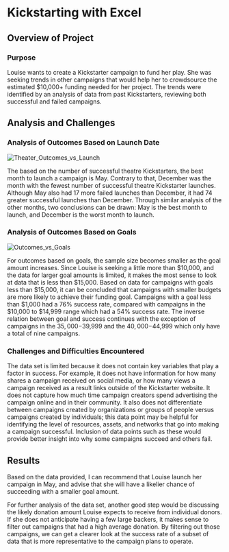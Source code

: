 # Kickstarting with Excel

## Overview of Project

### Purpose

Louise wants to create a Kickstarter campaign to fund her play. She was seeking trends in other campaigns that would help her to crowdsource the estimated $10,000+ funding needed for her project. The trends were identified by an analysis of data from past Kickstarters, reviewing both successful and failed campaigns.

## Analysis and Challenges

### Analysis of Outcomes Based on Launch Date

![Theater_Outcomes_vs_Launch](https://user-images.githubusercontent.com/24308495/134828307-d2dd49d2-c896-4e9f-adda-30d6eefef2ff.png)

The based on the number of successful theatre Kickstarters, the best month to launch a campaign is May. Contrary to that, December was the month with the fewest number of successful theatre Kickstarter launches. Although May also had 17 more failed launches than December, it had 74 greater successful launches than December. Through similar analysis of the other months, two conclusions can be drawn: May is the best month to launch, and December is the worst month to launch.

### Analysis of Outcomes Based on Goals

![Outcomes_vs_Goals](https://user-images.githubusercontent.com/24308495/134828316-147493b9-ae7a-428d-8407-e8c8e02a8457.png)

For outcomes based on goals, the sample size becomes smaller as the goal amount increases. Since Louise is seeking a little more than $10,000, and the data for larger goal amounts is limited, it makes the most sense to look at data that is less than $15,000. Based on data for campaigns with goals less than $15,000, it can be concluded that campaigns with smaller budgets are more likely to achieve their funding goal. Campaigns with a goal less than $1,000 had a 76% success rate, compared with campaigns in the $10,000 to $14,999 range which had a 54% success rate. The inverse relation between goal and success continues with the exception of campaigns in the $35,000-$39,999 and the $40,000-$44,999 which only have a total of nine campaigns.

### Challenges and Difficulties Encountered

The data set is limited because it does not contain key variables that play a factor in success. For example, it does not have information for how many shares a campaign received on social media, or how many views a campaign received as a result links outside of the Kickstarter website. It does not capture how much time campaign creators spend advertising the campaign online and in their community. It also does not differentiate between campaigns created by organizations or groups of people versus campaigns created by individuals; this data point may be helpful for identifying the level of resources, assets, and networks that go into making a campaign successful. Inclusion of data points such as these would provide better insight into why some campaigns succeed and others fail.

## Results

Based on the data provided, I can recommend that Louise launch her campaign in May, and advise that she will have a likelier chance of succeeding with a smaller goal amount.

For further analysis of the data set, another good step would be discussing the likely donation amount Louise expects to receive from individual donors. If she does not anticipate having a few large backers, it makes sense to filter out campaigns that had a high average donation. By filtering out those campaigns, we can get a clearer look at the success rate of a subset of data that is more representative to the campaign plans to operate.

